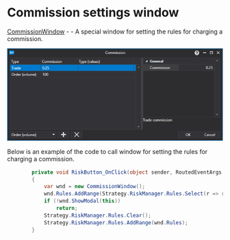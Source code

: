# Commission settings window

[CommissionWindow](xref:StockSharp.Xaml.CommissionWindow) \- \- A special window for setting the rules for charging a commission. 

![API ComissionWindow](../../../images/api_comissionwindow.png)

Below is an example of the code to call window for setting the rules for charging a commission. 

```cs
		private void RiskButton_OnClick(object sender, RoutedEventArgs e)
		{
			var wnd = new CommissionWindow();
			wnd.Rules.AddRange(Strategy.RiskManager.Rules.Select(r => r.Clone()));
			if (!wnd.ShowModal(this))
				return;
			Strategy.RiskManager.Rules.Clear();
			Strategy.RiskManager.Rules.AddRange(wnd.Rules);
		}
	  				
```
